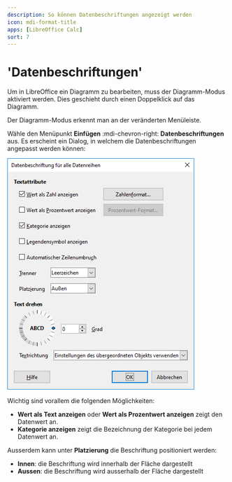 ```yaml
---
description: So können Datenbeschriftungen angezeigt werden
icon: mdi-format-title
apps: [LibreOffice Calc]
sort: 7
---
```


# 'Datenbeschriftungen'



Um in LibreOffice ein Diagramm zu bearbeiten, muss der Diagramm-Modus aktiviert werden. Dies geschieht durch einen Doppelklick auf das Diagramm.

Der Diagramm-Modus erkennt man an der veränderten Menüleiste.

Wähle den Menüpunkt __Einfügen__ :mdi-chevron-right: __Datenbeschriftungen__ aus. Es erscheint ein Dialog, in welchem die Datenbeschriftungen angepasst werden können:

![](./images/data-labels.lo.png)

Wichtig sind vorallem die folgenden Möglichkeiten:

- **Wert als Text anzeigen** oder **Wert als Prozentwert anzeigen** zeigt den Datenwert an.
- **Kategorie anzeigen** zeigt die Bezeichnung der Kategorie bei jedem Datenwert an.

Ausserdem kann unter **Platzierung** die Beschriftung positioniert werden:

- __Innen__: die Beschriftung wird innerhalb der Fläche dargestellt
- __Aussen__: die Beschriftung wird ausserhalb der Fläche dargestellt

